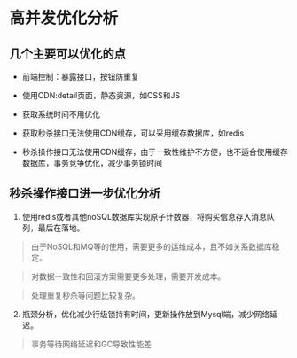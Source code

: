 # 高并发优化分析

## 几个主要可以优化的点

* 前端控制：暴露接口，按钮防重复

* 使用CDN:detail页面，静态资源，如CSS和JS

* 获取系统时间不用优化

* 获取秒杀接口无法使用CDN缓存，可以采用缓存数据库，如redis

* 秒杀操作接口无法使用CDN缓存，由于一致性维护不方便，也不适合使用缓存数据库，事务竞争优化，减少事务锁时间

## 秒杀操作接口进一步优化分析

1. 使用redis或者其他noSQL数据库实现原子计数器，将购买信息存入消息队列，最后在落地。

  > 由于NoSQL和MQ等的使用，需要更多的运维成本，且不如关系数据库稳定。

  > 对数据一致性和回滚方案需要更多处理，需要开发成本。

  > 处理重复秒杀等问题比较复杂。

2. 瓶颈分析，优化减少行级锁持有时间，更新操作放到Mysql端，减少网络延迟。

  > 事务等待网络延迟和GC导致性能差